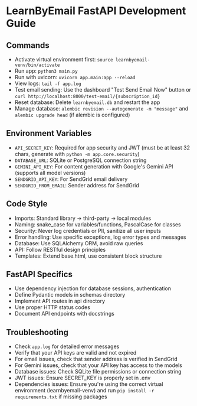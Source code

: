 # LearnByEmail FastAPI Development Guide

## Commands
- Activate virtual environment first: `source learnbyemail-venv/bin/activate`
- Run app: `python3 main.py`
- Run with uvicorn: `uvicorn app.main:app --reload`
- View logs: `tail -f app.log`
- Test email sending: Use the dashboard "Test Send Email Now" button or `curl http://localhost:8000/test-email/{subscription_id}`
- Reset database: Delete `learnbyemail.db` and restart the app
- Manage database: `alembic revision --autogenerate -m "message"` and `alembic upgrade head` (if alembic is configured)

## Environment Variables
- `API_SECRET_KEY`: Required for app security and JWT (must be at least 32 chars, generate with `python -m app.core.security`)
- `DATABASE_URL`: SQLite or PostgreSQL connection string
- `GEMINI_API_KEY`: For content generation with Google's Gemini API (supports all model versions)
- `SENDGRID_API_KEY`: For SendGrid email delivery
- `SENDGRID_FROM_EMAIL`: Sender address for SendGrid

## Code Style
- Imports: Standard library → third-party → local modules
- Naming: snake_case for variables/functions, PascalCase for classes
- Security: Never log credentials or PII, sanitize all user inputs
- Error handling: Use specific exceptions, log error types and messages
- Database: Use SQLAlchemy ORM, avoid raw queries
- API: Follow RESTful design principles
- Templates: Extend base.html, use consistent block structure

## FastAPI Specifics
- Use dependency injection for database sessions, authentication
- Define Pydantic models in schemas directory
- Implement API routes in api directory
- Use proper HTTP status codes
- Document API endpoints with docstrings

## Troubleshooting
- Check `app.log` for detailed error messages
- Verify that your API keys are valid and not expired
- For email issues, check that sender address is verified in SendGrid
- For Gemini issues, check that your API key has access to the models
- Database issues: Check SQLite file permissions or connection string
- JWT issues: Ensure SECRET_KEY is properly set in .env
- Dependencies issues: Ensure you're using the correct virtual environment (learnbyemail-venv) and run `pip install -r requirements.txt` if missing packages
